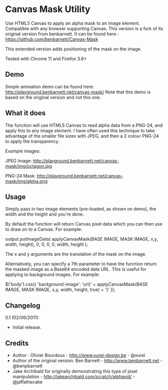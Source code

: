 Canvas Mask Utility
===============

Use HTML5 Canvas to apply an alpha mask to an image element.
Compatible with any browser supporting Canvas.
This version is a fork of its original version from benbarnett. It can be found here :
https://github.com/benbarnett/Canvas-Mask

This extended version adds positioning of the mask on the image.

Tested with Chrome 11 and Firefox 3.6+

Demo
-----------------
Simple animation demo can be found here: http://playground.benbarnett.net/canvas-mask/
Note that this demo is based on the original version and not this one.


What it does
-----------------

The function will use HTML5 Canvas to read alpha data from a PNG-24, and apply this to any image element. I have often used this technique to take advantage of the smaller file sizes with JPEG, and then a 2 colour PNG-24 to apply the transparency. 

Example images:

JPEG Image:
http://playground.benbarnett.net/canvas-mask/img/octagon.jpg

PNG-24 Mask:
http://playground.benbarnett.net/canvas-mask/img/alpha.png

Usage
-----------------

Simply pass in two image elements (pre-loaded, as shown on demo), the width and the height and you're done.

By default the function will return Canvas pixel data which you can then use to draw on to a Canvas. For example:

output.putImageData(
	applyCanvasMask(BASE IMAGE, MASK IMAGE, x,y, width, height), 0, 0, 0, 0, width, height
);

The x and y arguments are the translation of the mask on the image.

Alternatively, you can specify a 7th parameter to have the function return the masked image as a Base64 encoded data URL. This is useful for applying to background images. For example:

$('body').css({
	'background-image': 'url(' + applyCanvasMask(BASE IMAGE, MASK IMAGE, x,y, width, height, true) + ')'
});


Changelog
-----------------

0.1 (02/06/2011):

* Initial release.


Credits
-----------------

* Author : Olivier Bourdoux - http://www.xurei-design.be - @xurei
* Author of the original version: Ben Barnett - http://www.benbarnett.net - @benpbarnett
* Jake Archibald for originally demonstrating this type of pixel manipulation - http://jakearchibald.com/scratch/alphavid/ - @jaffathecake